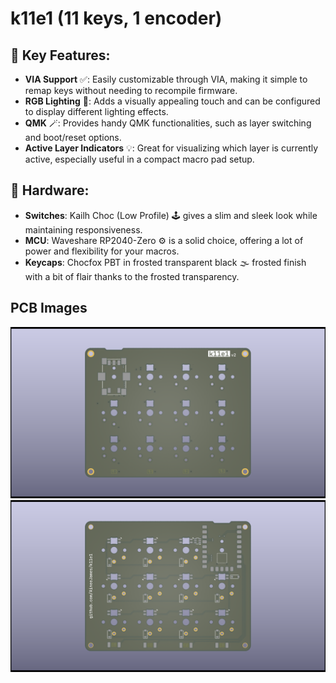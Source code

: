 # k11e1 (11 keys, 1 encoder)

## 🌟 Key Features:
- **VIA Support** ✅: Easily customizable through VIA, making it simple to remap keys without needing to recompile firmware.
- **RGB Lighting** 🌈: Adds a visually appealing touch and can be configured to display different lighting effects.
- **QMK** 🪄: Provides handy QMK functionalities, such as layer switching and boot/reset options.
- **Active Layer Indicators** 💡: Great for visualizing which layer is currently active, especially useful in a compact macro pad setup.

## 🔧 Hardware:
- **Switches**: Kailh Choc (Low Profile) 🕹️ gives a slim and sleek look while maintaining responsiveness.
- **MCU**: Waveshare RP2040-Zero ⚙️  is a solid choice, offering a lot of power and flexibility for your macros.
- **Keycaps**: Chocfox PBT in frosted transparent black 🌫️ frosted finish with a bit of flair thanks to the frosted transparency.

## PCB Images
![](images/pcb-front.png)
![](images/pcb-back.png)
